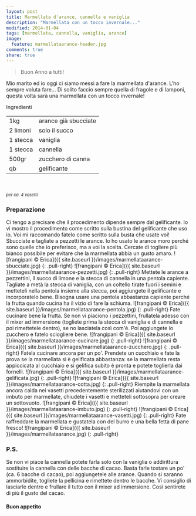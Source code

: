 ```yaml
---
layout: post
title: Marmellata d'arance, cannella e vaniglia
description: "Marmellata con un tocco invernale..."
modified: 2014-01-04
tags: [marmellata, cannella, vaniglia, arance]
image:
  feature: marmellataarance-header.jpg
comments: true
share: true
---
```

> Buon Anno a tutti!

Mio marito ed io oggi ci siamo messi a fare la marmellata d'arance. L'ho sempre voluta fare... Di solito faccio sempre quella di fragole e di lamponi, questa volta sarà una marmellata con un tocco invernale!


<div class="ingredients">
  <div class="ingredients-title">Ingredienti</div>
  <table>
    <tbody>
      <tr>
        <td>1kg</td>
        <td>arance già sbucciate</td>
      </tr>
      <tr>
        <td>2 limoni</td>
        <td>solo il succo</td>
      </tr>
      <tr>
        <td>1 stecca</td>
        <td>vaniglia</td>
      </tr>
      <tr>
        <td>1 stecca</td>
        <td>cannella</td>
      </tr>
      <tr>
        <td>500gr</td>
        <td>zucchero di canna</td>        
      </tr>
      <tr>
        <td>qb</td>
        <td>gelificante</td>        
      </tr>
    </tbody>
  </table>
  <br></br>
  <i class="pull-right" style="font-size: 80%;">per ca. 4 vasetti</i>
</div>


<h3>
  <font color="grey">
    <i class="icon-cogs"></i>
  </font> Preparazione
</h3>

Ci tengo a precisare che il procedimento dipende sempre dal gelificante. Io vi mostro il procedimento come scritto sulla bustina del gelificante che uso io. Voi mi raccomando fatelo come scritto sulla busta che usate voi!
Sbucciate e tagliate a pezzetti le arance. Io ho usato le arance moro perché sono quelle che io preferisco, ma a voi la scelta. Cercate di togliere più bianco possibile per evitare che la marmellata abbia un gusto amaro.
![frangipani © Erica]({{ site.baseurl }}/images/marmellataarance-sbucciate.jpg)
{: .pull-right}
![frangipani © Erica]({{ site.baseurl }}/images/marmellataarance-pezzetti.jpg)
{: .pull-right}
Mettete le arance a pezzettini, il succo di limone e la stecca di cannella in una pentola capiente. Tagliate a metà la stecca di vaniglia, con un coltello tirate fuori i semini e metteteli nella pentola insieme alla stecca, poi aggiungete il gelificante e incorporatelo bene. Bisogna usare una pentola abbastanza capiente perché la frutta quando cucina ha il vizio di fare la schiuma.
![frangipani © Erica]({{ site.baseurl }}/images/marmellataarance-pentola.jpg)
{: .pull-right}
Fate cucinare bene la frutta. Se non vi piaciono i pezzettini, frullatela adesso con il mixer ad immersione (togliete prima la stecca di vaniglia e di cannella e poi rimettetele dentro), se no lasciatela così com'è. Poi aggiungete lo zucchero e fatelo sciogliere bene.
![frangipani © Erica]({{ site.baseurl }}/images/marmellataarance-cucinare.jpg)
{: .pull-right}
![frangipani © Erica]({{ site.baseurl }}/images/marmellataarance-zucchero.jpg)
{: .pull-right}
Fatela cucinare ancora per un po'. Prendete un cucchiaio e fate la prova se la marmellata si è gelificata abbastanza: se la marmellata resta appiccicata al cucchiaio e si gelifica subito è pronta e potete toglierla dai fornelli.
![frangipani © Erica]({{ site.baseurl }}/images/marmellataarance-gelificata.jpg)
{: .pull-right}
![frangipani © Erica]({{ site.baseurl }}/images/marmellataarance-cotta.jpg)
{: .pull-right}
Riempite la marmellata ancora calda nei vasetti precedentemente sterilizzati aiutandovi con un imbuto per marmellate, chiudete i vasetti e metteteli sottosopra per creare un sottovuoto.
![frangipani © Erica]({{ site.baseurl }}/images/marmellataarance-imbuto.jpg)
{: .pull-right}
![frangipani © Erica]({{ site.baseurl }}/images/marmellataarance-vasetti.jpg)
{: .pull-right}
Fate raffreddare la marmellata e gustatela con del burro e una bella fetta di pane fresco!
![frangipani © Erica]({{ site.baseurl }}/images/marmellataarance.jpg)
{: .pull-right}

<h3>
  <font color="#FFCC00">
    <i class="icon-lightbulb"></i>
  </font> P.S.
</h3>


Se non vi piace la cannella potete farla solo con la vaniglia o addirittura sostituire la cannella con delle bacche di cacao. Basta farle tostare un po' (ca. 6 bacche di cacao), poi aggiungetele alle arance. Quando si saranno ammorbidite, togliete la pellicina e rimettete dentro le bacche. Vi consiglio di lasciarle dentro e frullare il tutto con il mixer ad immersione. Così sentirete di più il gusto del cacao.

<h4>Buon appetito
  <font color="red">
    <i class="icon-smile"></i>
  </font>
</h4>

